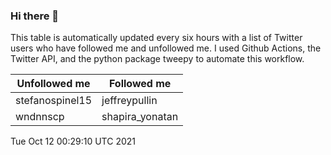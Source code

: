 ### Hi there 👋

This table is automatically updated every six hours with a list of Twitter users who have followed me and unfollowed me. I used Github Actions, the Twitter API, and the python package tweepy to automate this workflow.

| Unfollowed me |  Followed me |
| --- | --- |
|stefanospinel15|jeffreypullin|
|wndnnscp|shapira_yonatan|
Tue Oct 12 00:29:10 UTC 2021
